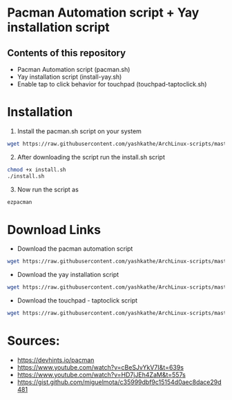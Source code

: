 # Pacman Automation script + Yay installation script

## Contents of this repository

- Pacman Automation script (pacman.sh)
- Yay installation script (install-yay.sh)
- Enable tap to click behavior for touchpad (touchpad-taptoclick.sh)

# Installation

1. Install the pacman.sh script on your system
```bash
wget https://raw.githubusercontent.com/yashkathe/ArchLinux-scripts/master/installation-script/install.sh
```
2. After downloading the script run the install.sh script 
```bash
chmod +x install.sh
./install.sh
```
3. Now run the script as 
```bash
ezpacman
```

# Download Links

- Download the pacman automation script 

```bash
wget https://raw.githubusercontent.com/yashkathe/ArchLinux-scripts/master/scripts/pacman.sh
```

- Download the yay installation script

```bash
wget https://raw.githubusercontent.com/yashkathe/ArchLinux-scripts/master/scripts/install-yay.sh  
```

- Download the touchpad - taptoclick script

```bash
wget https://raw.githubusercontent.com/yashkathe/ArchLinux-scripts/master/scripts/touchpad-taptoclick.sh
```

# Sources:

- https://devhints.io/pacman
- https://www.youtube.com/watch?v=cBeSJvYkV7I&t=639s
- https://www.youtube.com/watch?v=HD7jJEh4ZaM&t=557s
- https://gist.github.com/miguelmota/c35999dbf9c15154d0aec8dace29d481